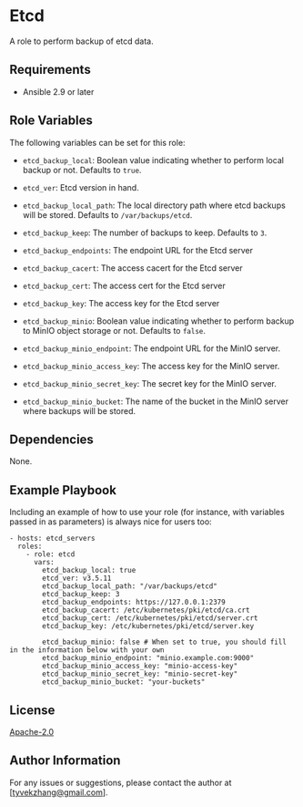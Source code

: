 Etcd
=========

A role to perform backup of etcd data.

Requirements
------------

- Ansible 2.9 or later

Role Variables
--------------

The following variables can be set for this role:

- `etcd_backup_local`: Boolean value indicating whether to perform local backup or not. Defaults to `true`.

- `etcd_ver`:  Etcd version in hand.

- `etcd_backup_local_path`: The local directory path where etcd backups will be stored. Defaults to `/var/backups/etcd`.

- `etcd_backup_keep`: The number of backups to keep. Defaults to `3`.

- `etcd_backup_endpoints`: The endpoint URL for the Etcd server

- `etcd_backup_cacert`: The access cacert for the Etcd server

- `etcd_backup_cert`: The access cert for the Etcd server

- `etcd_backup_key`: The access key for the Etcd server

- `etcd_backup_minio`: Boolean value indicating whether to perform backup to MinIO object storage or not. Defaults to `false`.

- `etcd_backup_minio_endpoint`: The endpoint URL for the MinIO server.

- `etcd_backup_minio_access_key`: The access key for the MinIO server.

- `etcd_backup_minio_secret_key`: The secret key for the MinIO server.

- `etcd_backup_minio_bucket`: The name of the bucket in the MinIO server where backups will be stored.

  

Dependencies
------------

None.

Example Playbook
----------------

Including an example of how to use your role (for instance, with variables passed in as parameters) is always nice for users too:

    - hosts: etcd_servers
      roles:
        - role: etcd
          vars:
            etcd_backup_local: true
            etcd_ver: v3.5.11
            etcd_backup_local_path: "/var/backups/etcd"
            etcd_backup_keep: 3
            etcd_backup_endpoints: https://127.0.0.1:2379
            etcd_backup_cacert: /etc/kubernetes/pki/etcd/ca.crt
            etcd_backup_cert: /etc/kubernetes/pki/etcd/server.crt
            etcd_backup_key: /etc/kubernetes/pki/etcd/server.key
    
            etcd_backup_minio: false # When set to true, you should fill in the information below with your own
            etcd_backup_minio_endpoint: "minio.example.com:9000"
            etcd_backup_minio_access_key: "minio-access-key"
            etcd_backup_minio_secret_key: "minio-secret-key"
            etcd_backup_minio_bucket: "your-buckets"

License
-------

 [Apache-2.0](http://www.apache.org/licenses)

Author Information
------------------

For any issues or suggestions, please contact the author at [tyvekzhang@gmail.com].
